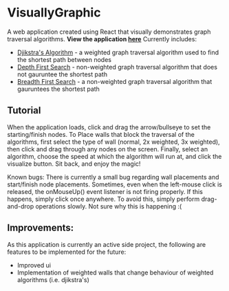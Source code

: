 # VisuallyGraphic
A web application created using React that visually demonstrates graph traversal algorithms. **View the application [here](https://franksu1996.github.io/VisuallyGraphic/)**
Currently includes:
* [Djikstra's Algorithm](https://en.wikipedia.org/wiki/Dijkstra%27s_algorithm) - a weighted graph traversal algorithm used to find the shortest path between nodes
* [Depth First Search](https://en.wikipedia.org/wiki/Depth-first_search) - non-weighted graph traversal algorithm that does not gauruntee the shortest path
* [Breadth First Search](https://en.wikipedia.org/wiki/Breadth-first_search) - a non-weighted graph traversal algorithm that gauruntees the shortest path

## Tutorial
When the application loads, click and drag the arrow/bullseye to set the starting/finish nodes. To Place walls that block the traversal of the algorithms, first select the type of wall (normal, 2x weighted, 3x weighted), then click and drag through any nodes on the screen. Finally, select an algorithm, choose the speed at which the algorithm will run at, and click the visualize button. Sit back, and enjoy the magic!

Known bugs: There is currently a small bug regarding wall placements and start/finish node placements. Sometimes, even when the left-mouse click is released, the onMouseUp() event listener is not firing properly. If this happens, simply click once anywhere. To avoid this, simply perform drag-and-drop operations slowly. Not sure why this is happening :(

## Improvements:
As this application is currently an active side project, the following are features to be implemented for the future:
* Improved ui
* Implementation of weighted walls that change behaviour of weighted algorithms (i.e. djikstra's)
